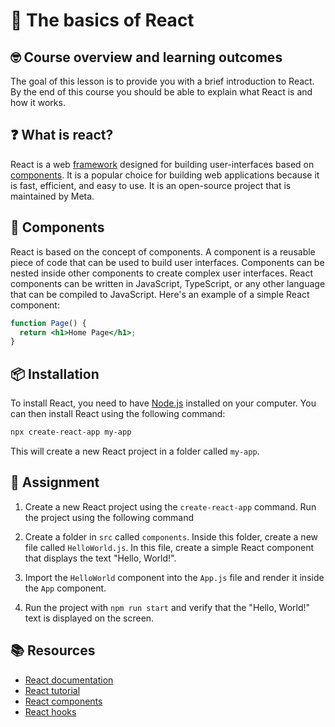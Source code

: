
# 🏁 The basics of React

## 🤓 Course overview and learning outcomes
The goal of this lesson is to provide you with a brief introduction to React. By the end of this course you should be able to explain what React is and how it works.

## ❓ What is react?
React is a web [framework](https://en.wikipedia.org/wiki/Web_framework) designed for building user-interfaces based on [components](#components). It is a popular choice for building web applications because it is fast, efficient, and easy to use. It is an open-source project that is maintained by Meta. 

## 🧩 Components
React is based on the concept of components. A component is a reusable piece of code that can be used to build user interfaces. Components can be nested inside other components to create complex user interfaces. React components can be written in JavaScript, TypeScript, or any other language that can be compiled to JavaScript. Here's an example of a simple React component:

```jsx
function Page() {
  return <h1>Home Page</h1>;
}
```

## 📦 Installation
To install React, you need to have [Node.js](https://nodejs.org/en/) installed on your computer. You can then install React using the following command:

```bash
npx create-react-app my-app
```

This will create a new React project in a folder called `my-app`.

## 🚀 Assignment
1) Create a new React project using the `create-react-app` command. Run the project using the following command

2) Create a folder in `src` called `components`. Inside this folder, create a new file called `HelloWorld.js`. In this file, create a simple React component that displays the text "Hello, World!".

3) Import the `HelloWorld` component into the `App.js` file and render it inside the `App` component.

4) Run the project with `npm run start` and verify that the "Hello, World!" text is displayed on the screen.

## 📚 Resources
- [React documentation](https://reactjs.org/docs/getting-started.html)
- [React tutorial](https://reactjs.org/tutorial/tutorial.html)
- [React components](https://reactjs.org/docs/components-and-props.html)
- [React hooks](https://reactjs.org/docs/hooks-intro.html)
